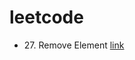 # leetcode

- 27\. Remove Element [link](https://github.com/ebsud89/leetcode/blob/main/python/27.RemoveElement.py)
